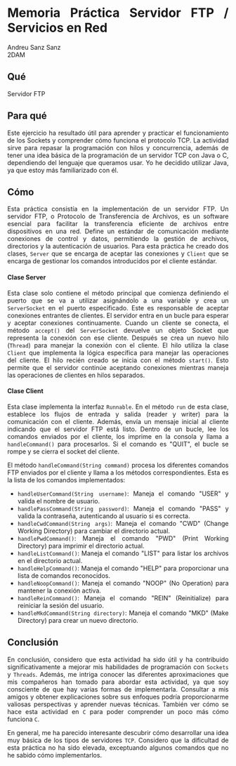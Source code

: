 <div style="text-align: justify;">

# Memoria Práctica Servidor FTP / Servicios en Red
Andreu Sanz Sanz  
2DAM
## Qué 
Servidor FTP

## Para qué
Este ejercicio ha resultado útil para aprender y practicar el funcionamiento de los Sockets y comprender cómo funciona el protocolo TCP. La actividad sirve para repasar la programación con hilos y concurrencia, además de tener una idea básica de la programación de un servidor TCP con Java o C, dependiendo del lenguaje que queramos usar. Yo he decidido utilizar Java, ya que estoy más familiarizado con él.

## Cómo
Esta práctica consistía en la implementación de un servidor FTP. Un servidor FTP, o Protocolo de Transferencia de Archivos, es un software esencial para facilitar la transferencia eficiente de archivos entre dispositivos en una red. Define un estándar de comunicación mediante conexiones de control y datos, permitiendo la gestión de archivos, directorios y la autenticación de usuarios. Para esta práctica he creado dos clases, `Server` que se encarga de aceptar las conexiones y `Client` que se encarga de gestionar los comandos introducidos por el cliente estándar.

#### Clase Server
Esta clase solo contiene el método principal que comienza definiendo el puerto que se va a utilizar asignándolo a una variable y crea un `ServerSocket` en el puerto especificado. Este es responsable de aceptar conexiones entrantes de clientes. El servidor entra en un bucle para esperar y aceptar conexiones continuamente. Cuando un cliente se conecta, el método `accept()` del `ServerSocket` devuelve un objeto Socket que representa la conexión con ese cliente. Después se crea un nuevo hilo (`Thread`) para manejar la conexión con el cliente. El hilo utiliza la clase `Client` que implementa la lógica específica para manejar las operaciones del cliente. El hilo recién creado se inicia con el método `start()`. Esto permite que el servidor continúe aceptando conexiones mientras maneja las operaciones de clientes en hilos separados.
<div style="page-break-before:always"></div>

#### Clase Client
Esta clase implementa la interfaz `Runnable`. En el método `run` de esta clase, establece los flujos de entrada y salida (reader y writer) para la comunicación con el cliente. Además, envía un mensaje inicial al cliente indicando que el servidor FTP está listo. Dentro de un bucle, lee los comandos enviados por el cliente, los imprime en la consola y llama a `handleCommand()` para procesarlos. Si el comando es "QUIT", el bucle se rompe y se cierra el socket del cliente.

El método `handleCommand(String command)` procesa los diferentes comandos FTP enviados por el cliente y llama a los métodos correspondientes. Esta es la lista de los comandos implementados:
- `handleUserCommand(String username)`: Maneja el comando "USER" y valida el nombre de usuario.
- `handlePassCommand(String password)`: Maneja el comando "PASS" y valida la contraseña, autenticando al usuario si es correcta.
- `handleCwdCommand(String args)`: Maneja el comando "CWD" (Change Working Directory) para cambiar el directorio actual.
- `handlePwdCommand()`: Maneja el comando "PWD" (Print Working Directory) para imprimir el directorio actual.
- `handleListCommand()`: Maneja el comando "LIST" para listar los archivos en el directorio actual.
- `handleHelpCommand()`: Maneja el comando "HELP" para proporcionar una lista de comandos reconocidos.
- `handleNoopCommand()`: Maneja el comando "NOOP" (No Operation) para mantener la conexión activa.
- `handleReinCommand()`: Maneja el comando "REIN" (Reinitialize) para reiniciar la sesión del usuario.
- `handleMkdCommand(String directory)`: Maneja el comando "MKD" (Make Directory) para crear un nuevo directorio.

## Conclusión
En conclusión, considero que esta actividad ha sido útil y ha contribuido significativamente a mejorar mis habilidades de programación con `Sockets` y `Threads`. Además, me intriga conocer las diferentes aproximaciones que mis compañeros han tomado para abordar esta actividad, ya que soy consciente de que hay varias formas de implementarla. Consultar a mis amigos y obtener explicaciones sobre sus enfoques podría proporcionarme valiosas perspectivas y aprender nuevas técnicas. También ver cómo se hace esta actividad en `C` para poder comprender un poco más cómo funciona `C`.

En general, me ha parecido interesante descubrir cómo desarrollar una idea muy básica de los tipos de servidores `TCP`. Considero que la dificultad de esta práctica no ha sido elevada, exceptuando algunos comandos que no he sabido cómo implementarlos.
</div>